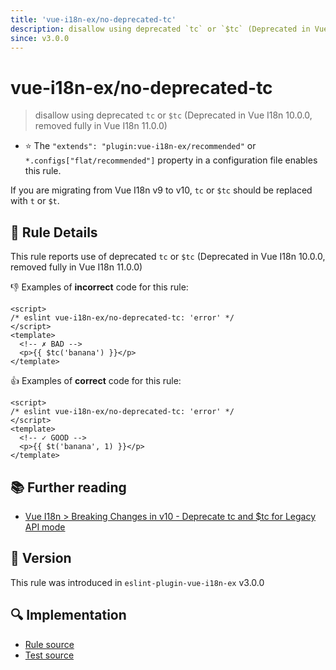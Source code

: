 ```yaml
---
title: 'vue-i18n-ex/no-deprecated-tc'
description: disallow using deprecated `tc` or `$tc` (Deprecated in Vue I18n 10.0.0, removed fully in Vue I18n 11.0.0)
since: v3.0.0
---
```


# vue-i18n-ex/no-deprecated-tc

> disallow using deprecated `tc` or `$tc` (Deprecated in Vue I18n 10.0.0, removed fully in Vue I18n 11.0.0)

- :star: The `"extends": "plugin:vue-i18n-ex/recommended"` or `*.configs["flat/recommended"]` property in a configuration file enables this rule.

If you are migrating from Vue I18n v9 to v10, `tc` or `$tc` should be replaced with `t` or `$t`.

## :book: Rule Details

This rule reports use of deprecated `tc` or `$tc` (Deprecated in Vue I18n 10.0.0, removed fully in Vue I18n 11.0.0)

:-1: Examples of **incorrect** code for this rule:

<eslint-code-block>

<!-- eslint-skip -->

```vue
<script>
/* eslint vue-i18n-ex/no-deprecated-tc: 'error' */
</script>
<template>
  <!-- ✗ BAD -->
  <p>{{ $tc('banana') }}</p>
</template>
```

</eslint-code-block>

:+1: Examples of **correct** code for this rule:

<eslint-code-block>

<!-- eslint-skip -->

```vue
<script>
/* eslint vue-i18n-ex/no-deprecated-tc: 'error' */
</script>
<template>
  <!-- ✓ GOOD -->
  <p>{{ $t('banana', 1) }}</p>
</template>
```

</eslint-code-block>

## :books: Further reading

- [Vue I18n > Breaking Changes in v10 - Deprecate tc and $tc for Legacy API mode](https://vue-i18n-ex.intlify.dev/guide/migration/breaking10.html#deprecate-tc-and-tc-for-legacy-api-mode)

## :rocket: Version

This rule was introduced in `eslint-plugin-vue-i18n-ex` v3.0.0

## :mag: Implementation

- [Rule source](https://github.com/intlify/eslint-plugin-vue-i18n-ex/blob/master/lib/rules/no-deprecated-tc.ts)
- [Test source](https://github.com/intlify/eslint-plugin-vue-i18n-ex/tree/master/tests/lib/rules/no-deprecated-tc.ts)
